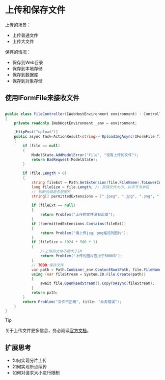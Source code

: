 # 上传和保存文件

上传的场景：

- 上传普通文件
- 上传大文件

保存的情况：

- 保存到Web目录
- 保存到本地存储
- 保存到数据库
- 保存到对象存储

## 使用IFormFile来接收文件

```csharp

public class FileController(IWebHostEnvironment environment) : ControllerBase
{
    private readonly IWebHostEnvironment _env = environment;

    [HttpPost("upload")]
    public async Task<ActionResult<string>> UploadImgAsync(IFormFile file)
    {
        if (file == null)
        {
            ModelState.AddModelError("file", "没有上传的文件");
            return BadRequest(ModelState);
        }
    
        if (file.Length > 0)
        {
            string fileExt = Path.GetExtension(file.FileName).ToLowerInvariant();
            long fileSize = file.Length; // 获得文件大小，以字节为单位
            // 判断后缀是否是图片
            string[] permittedExtensions = [".jpeg", ".jpg", ".png", ".bmp", ".svg", ".webp"];
    
            if (fileExt == null)
            {
                return Problem("上传的文件没有后缀");
            }
            if (!permittedExtensions.Contains(fileExt))
            {
                return Problem("请上传jpg、png格式的图片");
            }
            if (fileSize > 1024 * 500 * 1)
            {
                //上传的文件不能大于1M
                return Problem("上传的图片应小于500KB");
            }
            // TODO:保存文件
            var path = Path.Combine(_env.ContentRootPath, file.FileName);
            using (var fileStream = System.IO.File.Create(path))
            {
                await file.OpenReadStream().CopyToAsync(fileStream);
            }
            return path;
        }
        return Problem("文件不正确", title: "业务错误");
    }
}
```

> [!TIP]
> 关于上传文件更多信息，务必阅读[官方文档](https://learn.microsoft.com/zh-cn/aspnet/core/mvc/models/file-uploads?view=aspnetcore-8.0)。

## 扩展思考

- 如何实现分片上传
- 如何实现断点续传
- 如何对请求大小进行限制
